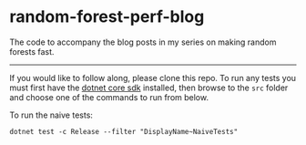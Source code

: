 # random-forest-perf-blog
The code to accompany the blog posts in my series on making random forests fast.

---

If you would like to follow along, please clone this repo.  To run any tests you must first have the [dotnet core sdk](https://dotnet.microsoft.com/download) installed, then browse to the `src` folder and choose one of the commands to run from below.

To run the naive tests:

```
dotnet test -c Release --filter "DisplayName~NaiveTests"
```
